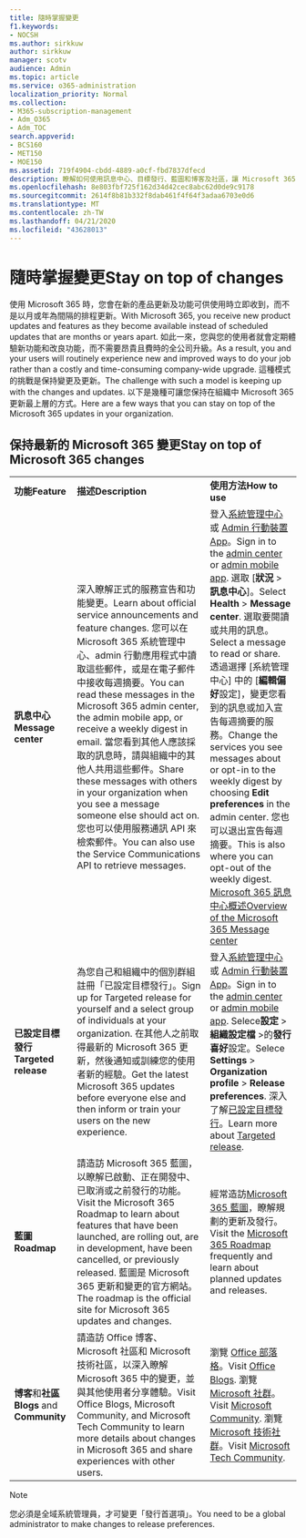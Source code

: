 ```yaml
---
title: 隨時掌握變更
f1.keywords:
- NOCSH
ms.author: sirkkuw
author: sirkkuw
manager: scotv
audience: Admin
ms.topic: article
ms.service: o365-administration
localization_priority: Normal
ms.collection:
- M365-subscription-management
- Adm_O365
- Adm_TOC
search.appverid:
- BCS160
- MET150
- MOE150
ms.assetid: 719f4904-cbdd-4889-a0cf-fbd7837dfecd
description: 瞭解如何使用訊息中心、目標發行、藍圖和博客及社區，讓 Microsoft 365 更新保持在最上層。
ms.openlocfilehash: 8e803fbf725f162d34d42cec8abc62d0de9c9178
ms.sourcegitcommit: 2614f8b81b332f8dab461f4f64f3adaa6703e0d6
ms.translationtype: MT
ms.contentlocale: zh-TW
ms.lasthandoff: 04/21/2020
ms.locfileid: "43628013"
---
```

# <a name="stay-on-top-of-changes"></a><span data-ttu-id="35039-103">隨時掌握變更</span><span class="sxs-lookup"><span data-stu-id="35039-103">Stay on top of changes</span></span>

<span data-ttu-id="35039-104">使用 Microsoft 365 時，您會在新的產品更新及功能可供使用時立即收到，而不是以月或年為間隔的排程更新。</span><span class="sxs-lookup"><span data-stu-id="35039-104">With Microsoft 365, you receive new product updates and features as they become available instead of scheduled updates that are months or years apart.</span></span> <span data-ttu-id="35039-105">如此一來，您與您的使用者就會定期體驗新功能和改良功能，而不需要昂貴且費時的全公司升級。</span><span class="sxs-lookup"><span data-stu-id="35039-105">As a result, you and your users will routinely experience new and improved ways to do your job rather than a costly and time-consuming company-wide upgrade.</span></span> <span data-ttu-id="35039-106">這種模式的挑戰是保持變更及更新。</span><span class="sxs-lookup"><span data-stu-id="35039-106">The challenge with such a model is keeping up with the changes and updates.</span></span> <span data-ttu-id="35039-107">以下是幾種可讓您保持在組織中 Microsoft 365 更新最上層的方式。</span><span class="sxs-lookup"><span data-stu-id="35039-107">Here are a few ways that you can stay on top of the Microsoft 365 updates in your organization.</span></span>

## <a name="stay-on-top-of-microsoft-365-changes"></a><span data-ttu-id="35039-108">保持最新的 Microsoft 365 變更</span><span class="sxs-lookup"><span data-stu-id="35039-108">Stay on top of Microsoft 365 changes</span></span>

||||
|:-----|:-----|:-----|
|<span data-ttu-id="35039-109">**功能**</span><span class="sxs-lookup"><span data-stu-id="35039-109">**Feature**</span></span> <br/> |<span data-ttu-id="35039-110">**描述**</span><span class="sxs-lookup"><span data-stu-id="35039-110">**Description**</span></span> <br/> |<span data-ttu-id="35039-111">**使用方法**</span><span class="sxs-lookup"><span data-stu-id="35039-111">**How to use**</span></span> <br/> |
|<span data-ttu-id="35039-112">**訊息中心**</span><span class="sxs-lookup"><span data-stu-id="35039-112">**Message center**</span></span> <br/> |<span data-ttu-id="35039-113">深入瞭解正式的服務宣告和功能變更。</span><span class="sxs-lookup"><span data-stu-id="35039-113">Learn about official service announcements and feature changes.</span></span> <span data-ttu-id="35039-114">您可以在 Microsoft 365 系統管理中心、admin 行動應用程式中讀取這些郵件，或是在電子郵件中接收每週摘要。</span><span class="sxs-lookup"><span data-stu-id="35039-114">You can read these messages in the Microsoft 365 admin center, the admin mobile app, or receive a weekly digest in email.</span></span> <span data-ttu-id="35039-115">當您看到其他人應該採取的訊息時，請與組織中的其他人共用這些郵件。</span><span class="sxs-lookup"><span data-stu-id="35039-115">Share these messages with others in your organization when you see a message someone else should act on.</span></span> <span data-ttu-id="35039-116">您也可以使用服務通訊 API 來檢索郵件。</span><span class="sxs-lookup"><span data-stu-id="35039-116">You can also use the Service Communications API to retrieve messages.</span></span>  <br/> |<span data-ttu-id="35039-117">登入[系統管理中心](../admin-overview/about-the-admin-center.md)或 [Admin 行動裝置 App](../admin-overview/admin-mobile-app.md)。</span><span class="sxs-lookup"><span data-stu-id="35039-117">Sign in to the [admin center](../admin-overview/about-the-admin-center.md) or [admin mobile app](../admin-overview/admin-mobile-app.md).</span></span> <span data-ttu-id="35039-118">選取 [**狀況** \> **訊息中心**]。</span><span class="sxs-lookup"><span data-stu-id="35039-118">Select **Health** \> **Message center**.</span></span> <span data-ttu-id="35039-119">選取要閱讀或共用的訊息。</span><span class="sxs-lookup"><span data-stu-id="35039-119">Select a message to read or share.</span></span>  <br/> <span data-ttu-id="35039-120">透過選擇 [系統管理中心] 中的 [**編輯偏好**設定]，變更您看到的訊息或加入宣告每週摘要的服務。</span><span class="sxs-lookup"><span data-stu-id="35039-120">Change the services you see messages about or opt-in to the weekly digest by choosing **Edit preferences** in the admin center.</span></span> <span data-ttu-id="35039-121">您也可以退出宣告每週摘要。</span><span class="sxs-lookup"><span data-stu-id="35039-121">This is also where you can opt-out of the weekly digest.</span></span>  <br/> [<span data-ttu-id="35039-122">Microsoft 365 訊息中心概述</span><span class="sxs-lookup"><span data-stu-id="35039-122">Overview of the Microsoft 365 Message center</span></span>](message-center.md) <br/> |
|<span data-ttu-id="35039-123">**已設定目標發行**</span><span class="sxs-lookup"><span data-stu-id="35039-123">**Targeted release**</span></span> <br/> |<span data-ttu-id="35039-124">為您自己和組織中的個別群組註冊「已設定目標發行」。</span><span class="sxs-lookup"><span data-stu-id="35039-124">Sign up for Targeted release for yourself and a select group of individuals at your organization.</span></span> <span data-ttu-id="35039-125">在其他人之前取得最新的 Microsoft 365 更新，然後通知或訓練您的使用者新的經驗。</span><span class="sxs-lookup"><span data-stu-id="35039-125">Get the latest Microsoft 365 updates before everyone else and then inform or train your users on the new experience.</span></span>  <br/> |<span data-ttu-id="35039-126">登入[系統管理中心](../admin-overview/about-the-admin-center.md)或 [Admin 行動裝置 App](../admin-overview/admin-mobile-app.md)。</span><span class="sxs-lookup"><span data-stu-id="35039-126">Sign in to the [admin center](../admin-overview/about-the-admin-center.md) or [admin mobile app](../admin-overview/admin-mobile-app.md).</span></span> <span data-ttu-id="35039-127">Selece**設定** \> **組織設定檔** \>的**發行喜好**設定。</span><span class="sxs-lookup"><span data-stu-id="35039-127">Selece **Settings** \> **Organization profile** \> **Release preferences**.</span></span> <span data-ttu-id="35039-128">深入了解[已設定目標發行](release-options-in-office-365.md)。</span><span class="sxs-lookup"><span data-stu-id="35039-128">Learn more about [Targeted release](release-options-in-office-365.md).</span></span>  <br/> |
|<span data-ttu-id="35039-129">**藍圖**</span><span class="sxs-lookup"><span data-stu-id="35039-129">**Roadmap**</span></span> <br/> |<span data-ttu-id="35039-130">請造訪 Microsoft 365 藍圖，以瞭解已啟動、正在開發中、已取消或之前發行的功能。</span><span class="sxs-lookup"><span data-stu-id="35039-130">Visit the Microsoft 365 Roadmap to learn about features that have been launched, are rolling out, are in development, have been cancelled, or previously released.</span></span> <span data-ttu-id="35039-131">藍圖是 Microsoft 365 更新和變更的官方網站。</span><span class="sxs-lookup"><span data-stu-id="35039-131">The roadmap is the official site for Microsoft 365 updates and changes.</span></span>  <br/> |<span data-ttu-id="35039-132">經常造訪[Microsoft 365 藍圖](https://www.microsoft.com/microsoft-365/roadmap)，瞭解規劃的更新及發行。</span><span class="sxs-lookup"><span data-stu-id="35039-132">Visit the [Microsoft 365 Roadmap](https://www.microsoft.com/microsoft-365/roadmap) frequently and learn about planned updates and releases.</span></span>  <br/> |
|<span data-ttu-id="35039-133">**博客**和**社區**</span><span class="sxs-lookup"><span data-stu-id="35039-133">**Blogs** and **Community**</span></span> <br/> |<span data-ttu-id="35039-134">請造訪 Office 博客、Microsoft 社區和 Microsoft 技術社區，以深入瞭解 Microsoft 365 中的變更，並與其他使用者分享體驗。</span><span class="sxs-lookup"><span data-stu-id="35039-134">Visit Office Blogs, Microsoft Community, and Microsoft Tech Community to learn more details about changes in Microsoft 365 and share experiences with other users.</span></span>  <br/> |<span data-ttu-id="35039-135">瀏覽 [Office 部落格](https://www.microsoft.com/en-us/microsoft-365/blog/)。</span><span class="sxs-lookup"><span data-stu-id="35039-135">Visit [Office Blogs](https://www.microsoft.com/en-us/microsoft-365/blog/).</span></span> <span data-ttu-id="35039-136">瀏覽 [Microsoft 社群](https://answers.microsoft.com)。</span><span class="sxs-lookup"><span data-stu-id="35039-136">Visit [Microsoft Community](https://answers.microsoft.com).</span></span> <span data-ttu-id="35039-137">瀏覽 [Microsoft 技術社群](https://techcommunity.microsoft.com)。</span><span class="sxs-lookup"><span data-stu-id="35039-137">Visit [Microsoft Tech Community](https://techcommunity.microsoft.com).</span></span>  <br/> |

> [!NOTE]
> <span data-ttu-id="35039-138">您必須是全域系統管理員，才可變更「發行首選項」。</span><span class="sxs-lookup"><span data-stu-id="35039-138">You need to be a global administrator to make changes to release preferences.</span></span>
